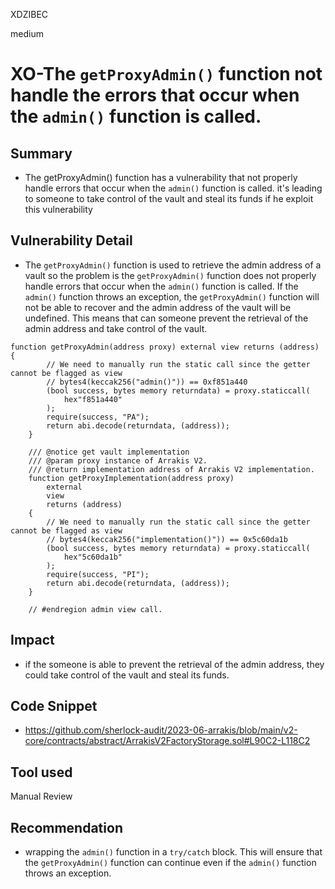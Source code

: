 XDZIBEC

medium

# XO-The `getProxyAdmin()` function not handle the errors that occur when the `admin()` function is called.

## Summary
- The getProxyAdmin() function  has a vulnerability that not properly handle errors that occur when the `admin()` function is called. it's leading to  someone to take control of the vault and steal its funds if he exploit this vulnerability 
## Vulnerability Detail
-  The `getProxyAdmin()` function is used to retrieve the admin address of a vault so the problem is the `getProxyAdmin()` function does not properly handle errors that occur when the `admin()` function is called.
If the `admin()` function throws an exception, the `getProxyAdmin()` function will not be able to recover and the admin address of the vault will be undefined. This means that can someone prevent the retrieval of the admin address and take control of the vault.
```solidity
function getProxyAdmin(address proxy) external view returns (address) {
        // We need to manually run the static call since the getter cannot be flagged as view
        // bytes4(keccak256("admin()")) == 0xf851a440
        (bool success, bytes memory returndata) = proxy.staticcall(
            hex"f851a440"
        );
        require(success, "PA");
        return abi.decode(returndata, (address));
    }

    /// @notice get vault implementation
    /// @param proxy instance of Arrakis V2.
    /// @return implementation address of Arrakis V2 implementation.
    function getProxyImplementation(address proxy)
        external
        view
        returns (address)
    {
        // We need to manually run the static call since the getter cannot be flagged as view
        // bytes4(keccak256("implementation()")) == 0x5c60da1b
        (bool success, bytes memory returndata) = proxy.staticcall(
            hex"5c60da1b"
        );
        require(success, "PI");
        return abi.decode(returndata, (address));
    }

    // #endregion admin view call.
```
## Impact
- if the someone is able to prevent the retrieval of the admin address, they could take control of the vault and steal its funds.
## Code Snippet
- https://github.com/sherlock-audit/2023-06-arrakis/blob/main/v2-core/contracts/abstract/ArrakisV2FactoryStorage.sol#L90C2-L118C2
## Tool used

Manual Review

## Recommendation
- wrapping the `admin()` function in a `try/catch` block. This will ensure that the `getProxyAdmin()` function can continue even if the `admin()` function throws an exception.